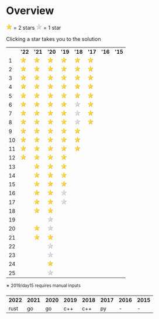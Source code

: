 # Overview

<img src="goldstar.png" width=16 height=16> = 2 stars
<img src="silverstar.png" width=16 height=16> = 1 star 

Clicking a star takes you to the solution

<table>
 <tr>
  <th></th>
  <th>'22</th>
  <th>'21</th>
  <th>'20</th>
  <th>'19</th>
  <th>'18</th>
  <th>'17</th>
  <th>'16</th>
  <th>'15</th>
 </tr>
 <tr>
  <td>1</td>
  <td><a href=2022/day01><img src="goldstar.png" width=16 height=16></a></td>
  <td><a href=2021/day01><img src="goldstar.png" width=16 height=16></a></td>
  <td><a href=2020/day01><img src="goldstar.png" width=16 height=16></a></td>
  <td><a href=2019/day01><img src="goldstar.png" width=16 height=16></a></td>
  <td><a href=2018/day01><img src="goldstar.png" width=16 height=16></a></td>
  <td><a href=2017/day01><img src="goldstar.png" width=16 height=16></a></td>
  <td></td>
  <td></td>
 </tr>
 <tr>
  <td>2</td>
  <td><a href=2022/day02><img src="goldstar.png" width=16 height=16></a></td>
  <td><a href=2021/day02><img src="goldstar.png" width=16 height=16></a></td>
  <td><a href=2020/day02><img src="goldstar.png" width=16 height=16></a></td>
  <td><a href=2019/day02><img src="goldstar.png" width=16 height=16></a></td>
  <td><a href=2018/day02><img src="goldstar.png" width=16 height=16></a></td>
  <td><a href=2017/day02><img src="goldstar.png" width=16 height=16></a></td>
  <td></td>
  <td></td>
 </tr>
 <tr>
  <td>3</td>
  <td><a href=2022/day03><img src="goldstar.png" width=16 height=16></a></td>
  <td><a href=2021/day03><img src="goldstar.png" width=16 height=16></a></td>
  <td><a href=2020/day03><img src="goldstar.png" width=16 height=16></a></td>
  <td><a href=2019/day03><img src="goldstar.png" width=16 height=16></a></td>
  <td><a href=2018/day03><img src="goldstar.png" width=16 height=16></a></td>
  <td><a href=2017/day03><img src="goldstar.png" width=16 height=16></a></td>
  <td></td>
  <td></td>
 </tr>
 <tr>
  <td>4</td>
  <td><a href=2022/day04><img src="goldstar.png" width=16 height=16></a></td>
  <td><a href=2021/day04><img src="goldstar.png" width=16 height=16></a></td>
  <td><a href=2020/day04><img src="goldstar.png" width=16 height=16></a></td>
  <td><a href=2019/day04><img src="goldstar.png" width=16 height=16></a></td>
  <td><a href=2018/day04><img src="goldstar.png" width=16 height=16></a></td>
  <td><a href=2017/day04><img src="goldstar.png" width=16 height=16></a></td>
  <td></td>
  <td></td>
 </tr>
 <tr>
  <td>5</td>
  <td><a href=2022/day05><img src="goldstar.png" width=16 height=16></a></td>
  <td><a href=2021/day05><img src="goldstar.png" width=16 height=16></a></td>
  <td><a href=2020/day05><img src="goldstar.png" width=16 height=16></a></td>
  <td><a href=2019/day05><img src="goldstar.png" width=16 height=16></a></td>
  <td><a href=2018/day05><img src="goldstar.png" width=16 height=16></a></td>
  <td><a href=2017/day05><img src="goldstar.png" width=16 height=16></a></td>
  <td></td>
  <td></td>
 </tr>
 <tr>
  <td>6</td>
  <td><a href=2022/day06><img src="goldstar.png" width=16 height=16></a></td>
  <td><a href=2021/day06><img src="goldstar.png" width=16 height=16></a></td>
  <td><a href=2020/day06><img src="goldstar.png" width=16 height=16></a></td>
  <td><a href=2019/day06><img src="goldstar.png" width=16 height=16></a></td>
  <td><a href=2018/day06><img src="silverstar.png" width=16 height=16></a></td>
  <td><a href=2017/day06><img src="goldstar.png" width=16 height=16></a></td>
  <td></td>
  <td></td>
 </tr>
 <tr>
  <td>7</td>
  <td><a href=2022/day07><img src="goldstar.png" width=16 height=16></a></td>
  <td><a href=2021/day07><img src="goldstar.png" width=16 height=16></a></td>
  <td><a href=2020/day07><img src="goldstar.png" width=16 height=16></a></td>
  <td><a href=2019/day07><img src="goldstar.png" width=16 height=16></a></td>
  <td><a href=2018/day07><img src="silverstar.png" width=16 height=16></a></td>
  <td><a href=2017/day07><img src="goldstar.png" width=16 height=16></a></td>
  <td></td>
  <td></td>
 </tr>
 <tr>
  <td>8</td>
  <td><a href=2022/day08><img src="goldstar.png" width=16 height=16></a></td>
  <td><a href=2021/day08><img src="goldstar.png" width=16 height=16></a></td>
  <td><a href=2020/day08><img src="goldstar.png" width=16 height=16></a></td>
  <td><a href=2019/day08><img src="goldstar.png" width=16 height=16></a></td>
  <td><a href=2018/day08><img src="silverstar.png" width=16 height=16></a></td>
  <td><a href=2017/day08><img src="goldstar.png" width=16 height=16></a></td>
  <td></td>
  <td></td>
 </tr>
 <tr>
  <td>9</td>
  <td><a href=2022/day09><img src="goldstar.png" width=16 height=16></a></td>
  <td><a href=2021/day09><img src="goldstar.png" width=16 height=16></a></td>
  <td><a href=2020/day09><img src="goldstar.png" width=16 height=16></a></td>
  <td><a href=2019/day09><img src="goldstar.png" width=16 height=16></a></td>
  <td><a href=2018/day09><img src="goldstar.png" width=16 height=16></a></td>
  <td></td>
  <td></td>
  <td></td>
 </tr>
 <tr>
  <td>10</td>
  <td><a href=2022/day10><img src="goldstar.png" width=16 height=16></a></td>
  <td><a href=2021/day10><img src="goldstar.png" width=16 height=16></a></td>
  <td><a href=2020/day10><img src="goldstar.png" width=16 height=16></a></td>
  <td><a href=2019/day10><img src="goldstar.png" width=16 height=16></a></td>
  <td><a href=2018/day10><img src="goldstar.png" width=16 height=16></a></td>
  <td></td>
  <td></td>
  <td></td>
 </tr>
 <tr>
  <td>11</td>
  <td><a href=2022/day11><img src="goldstar.png" width=16 height=16></a></td>
  <td><a href=2021/day11><img src="goldstar.png" width=16 height=16></a></td>
  <td><a href=2020/day11><img src="goldstar.png" width=16 height=16></a></td>
  <td><a href=2019/day11><img src="goldstar.png" width=16 height=16></a></td>
  <td><a href=2018/day11><img src="goldstar.png" width=16 height=16></a></td>
  <td></td>
  <td></td>
  <td></td>
 </tr>
 <tr>
  <td>12</td>
  <td><a href=2022/day12><img src="goldstar.png" width=16 height=16></a></td>
  <td><a href=2021/day12><img src="goldstar.png" width=16 height=16></a></td>
  <td><a href=2020/day12><img src="goldstar.png" width=16 height=16></a></td>
  <td><a href=2019/day12><img src="goldstar.png" width=16 height=16></a></td>
  <td></td>
  <td></td>
  <td></td>
  <td></td>
 </tr>
 <tr>
  <td>13</td>
  <td></td>
  <td><a href=2021/day13><img src="goldstar.png" width=16 height=16></a></td>
  <td><a href=2020/day13><img src="goldstar.png" width=16 height=16></a></td>
  <td><a href=2019/day13><img src="goldstar.png" width=16 height=16></a></td>
  <td></td>
  <td></td>
  <td></td>
  <td></td>
 </tr>
 <tr>
  <td>14</td>
  <td></td>
  <td><a href=2021/day14><img src="goldstar.png" width=16 height=16></a></td>
  <td><a href=2020/day14><img src="goldstar.png" width=16 height=16></a></td>
  <td><a href=2019/day14><img src="goldstar.png" width=16 height=16></a></td>
  <td></td>
  <td></td>
  <td></td>
  <td></td>
 </tr>
 <tr>
  <td>15</td>
  <td></td>
  <td><a href=2021/day15><img src="goldstar.png" width=16 height=16></a></td>
  <td><a href=2020/day15><img src="goldstar.png" width=16 height=16></a></td>
  <td><a href=2019/day15><img src="goldstar.png" width=16 height=16></a></td>
  <td></td>
  <td></td>
  <td></td>
  <td></td>
 </tr>
 <tr>
  <td>16</td>
  <td></td>
  <td><a href=2021/day16><img src="goldstar.png" width=16 height=16></a></td>
  <td><a href=2020/day16><img src="goldstar.png" width=16 height=16></a></td>
  <td><a href=2019/day16><img src="silverstar.png" width=16 height=16></a></td>
  <td></td>
  <td></td>
  <td></td>
  <td></td>
 </tr>
 <tr>
  <td>17</td>
  <td></td>
  <td><a href=2021/day17><img src="goldstar.png" width=16 height=16></a></td>
  <td><a href=2020/day17><img src="goldstar.png" width=16 height=16></a></td>
  <td><a href=2019/day17><img src="silverstar.png" width=16 height=16></a></td>
  <td></td>
  <td></td>
  <td></td>
  <td></td>
 </tr>
 <tr>
  <td>18</td>
  <td></td>
  <td><a href=2021/day18><img src="goldstar.png" width=16 height=16></a></td>
  <td><a href=2020/day18><img src="goldstar.png" width=16 height=16></a></td>
  <td></td>
  <td></td>
  <td></td>
  <td></td>
  <td></td>
 </tr>
 <tr>
  <td>19</td>
  <td></td>
  <td></td>
  <td><a href=2020/day19><img src="silverstar.png" width=16 height=16></a></td>
  <td></td>
  <td></td>
  <td></td>
  <td></td>
  <td></td>
 </tr>
 <tr>
  <td>20</td>
  <td></td>
  <td><a href=2021/day20><img src="goldstar.png" width=16 height=16></a></td>
  <td><a href=2020/day20><img src="silverstar.png" width=16 height=16></a></td>
  <td></td>
  <td></td>
  <td></td>
  <td></td>
  <td></td>
 </tr>
 <tr>
  <td>21</td>
  <td></td>
  <td><a href=2021/day21><img src="goldstar.png" width=16 height=16></a></td>
  <td><a href=2020/day21><img src="goldstar.png" width=16 height=16></a></td>
  <td></td>
  <td></td>
  <td></td>
  <td></td>
  <td></td>
 </tr>
 <tr>
  <td>22</td>
  <td></td>
  <td></td>
  <td><a href=2020/day22><img src="silverstar.png" width=16 height=16></a></td>
  <td></td>
  <td></td>
  <td></td>
  <td></td>
  <td></td>
 </tr>
 <tr>
  <td>23</td>
  <td></td>
  <td></td>
  <td><a href=2020/day23><img src="silverstar.png" width=16 height=16></a></td>
  <td></td>
  <td></td>
  <td></td>
  <td></td>
  <td></td>
 </tr>
 <tr>
  <td>24</td>
  <td></td>
  <td></td>
  <td><a href=2020/day24><img src="goldstar.png" width=16 height=16></a></td>
  <td></td>
  <td></td>
  <td></td>
  <td></td>
  <td></td>
 </tr>
 <tr>
  <td>25</td>
  <td></td>
  <td></td>
  <td><a href=2020/day25><img src="silverstar.png" width=16 height=16></a></td>
  <td></td>
  <td></td>
  <td></td>
  <td></td>
  <td></td>
 </tr>
</table>

<sup>∗ 2019/day15 requires manual inputs</sup>

<table>
 <tr>
  <th>2022</th>
  <th>2021</th>
  <th>2020</th>
  <th>2019</th>
  <th>2018</th>
  <th>2017</th>
  <th>2016</th>
  <th>2015</th>
 </tr>
 <tr>
  <td>rust</td>
  <td>go</td>
  <td>go</td>
  <td>c++</td>
  <td>c++</td>
  <td>py</td>
  <td>-</td>
  <td>-</td>
 </tr>
</table>
